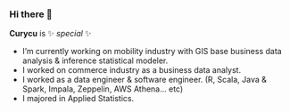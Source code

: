### Hi there 👋

**Curycu** is ✨ _special_ ✨

- I’m currently working on mobility industry with GIS base business data analysis & inference statistical modeler.  
- I worked on commerce industry as a business data analyst.   
- I worked as a data engineer & software engineer. (R, Scala, Java & Spark, Impala, Zeppelin, AWS Athena... etc)  
- I majored in Applied Statistics.  
